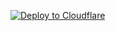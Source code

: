 [![Deploy to Cloudflare](https://deploy.workers.cloudflare.com/button)](https://deploy.workers.cloudflare.com/?url=https://github.com/enpitsuLin/skland-daily-attendance)
